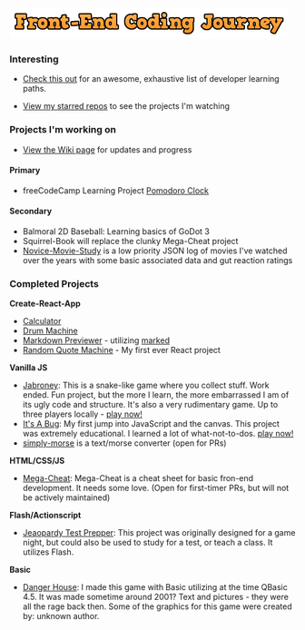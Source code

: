 <img src="img/preview.png"> 

### Interesting
- [Check this out](https://github.com/kamranahmedse/developer-roadmap) for an awesome, exhaustive list of developer learning paths.
* [View my starred repos](https://github.com/Stryyder?tab=stars) to see the projects I'm watching

### Projects I'm working on

* [View the Wiki page](https://github.com/Stryyder/The-Front-End-Coding-Journey/wiki)
for updates and progress

#### Primary

- freeCodeCamp Learning Project [Pomodoro Clock](https://github.com/Stryyder/pomodoro-clock)

#### Secondary

- Balmoral 2D Baseball: Learning basics of GoDot 3
- Squirrel-Book will replace the clunky Mega-Cheat project
- [Novice-Movie-Study](https://github.com/Stryyder/novice-movie-study) is a low priority JSON log of movies I've watched over the years with some basic associated data and gut reaction ratings


### Completed Projects

**Create-React-App**
- [Calculator](https://github.com/Stryyder/js-calculator)
- [Drum Machine](https://github.com/Stryyder/drum-machine)
- [Markdown Previewer](https://github.com/Stryyder/markdown-previewer) - utilizing [marked](https://github.com/markedjs/marked)
- [Random Quote Machine](https://github.com/Stryyder/random-quote-machine) - My first ever React project

**Vanilla JS**
- [Jabroney](https://github.com/Stryyder/Jabroney): This is a snake-like game where you collect stuff. Work ended. Fun project, but the more I learn, the more embarrassed I am of its ugly code and structure. It's also a very rudimentary game. Up to three players locally - [play now!](https://jabroney.netlify.com)
- [It's A Bug](https://github.com/Stryyder/ItsABug):  My first jump into JavaScript and the canvas.  This project was extremely educational.  I learned a lot of what-not-to-dos. [play now!](https://itsabug.netlify.com)
- [simply-morse](https://github.com/Stryyder/simply-morse) is a text/morse converter (open for PRs)

**HTML/CSS/JS**
- [Mega-Cheat](https://github.com/Stryyder/Mega-Cheat): Mega-Cheat is a cheat sheet for basic fron-end development. It needs some love. (Open for first-timer PRs, but will not be actively maintained)

**Flash/Actionscript**
- [Jeaopardy Test Prepper](https://github.com/Stryyder/Jeopardy-Flash-Cards): This project was originally designed for a game night, but could also be used to study for a test, or teach a class. It utilizes Flash.

**Basic**
- [Danger House](https://github.com/Stryyder/Danger-House): I made this game with Basic utilizing at the time QBasic 4.5. It was made sometime around 2001? Text and pictures - they were all the rage back then. Some of the graphics for this game were created by: unknown author.








